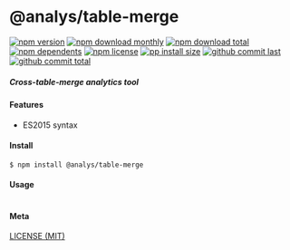 # @analys/table-merge

[![npm version][badge-npm-version]][url-npm]
[![npm download monthly][badge-npm-download-monthly]][url-npm]
[![npm download total][badge-npm-download-total]][url-npm]
[![npm dependents][badge-npm-dependents]][url-github]
[![npm license][badge-npm-license]][url-npm]
[![pp install size][badge-pp-install-size]][url-pp]
[![github commit last][badge-github-last-commit]][url-github]
[![github commit total][badge-github-commit-count]][url-github]

[//]: <> (Shields)
[badge-npm-version]: https://flat.badgen.net/npm/cell/@analys/table-merge
[badge-npm-download-monthly]: https://flat.badgen.net/npm/dm/@analys/table-merge
[badge-npm-download-total]:https://flat.badgen.net/npm/dt/@analys/table-merge
[badge-npm-dependents]: https://flat.badgen.net/npm/dependents/@analys/table-merge
[badge-npm-license]: https://flat.badgen.net/npm/license/@analys/table-merge
[badge-pp-install-size]: https://flat.badgen.net/packagephobia/install/@analys/table-merge
[badge-github-last-commit]: https://flat.badgen.net/github/last-commit/hoyeungw/analys
[badge-github-commit-count]: https://flat.badgen.net/github/commits/hoyeungw/analys

[//]: <> (Link)
[url-npm]: https://npmjs.org/package/@analys/table-merge
[url-pp]: https://packagephobia.now.sh/result?p=@analys/table-merge
[url-github]: https://github.com/hoyeungw/analys

##### Cross-table-merge analytics tool

#### Features

- ES2015 syntax

#### Install
```console
$ npm install @analys/table-merge
```

#### Usage
```js
```

#### Meta
[LICENSE (MIT)](/LICENSE)
